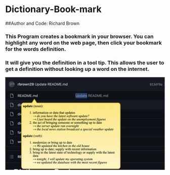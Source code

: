 # Dictionary-Book-mark



##Author and Code: Richard Brown


### This Program creates a bookmark in your browser. You can highlight any word on the web page, then click your bookmark for the words definition.
### It will give you the definition in a tool tip. This allows the user to get a definition without looking up a word on the internet.

![Dictionary](images/DIct.png?raw=true{:height="50px"width="50px"})
